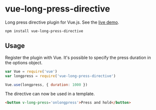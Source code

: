 # vue-long-press-directive

Long press directive plugin for Vue.js. See the [live demo](https://kapetan.github.io/vue-long-press-directive/demo/index.html).

    npm install vue-long-press-directive

## Usage

Register the plugin with Vue. It's possible to specify the press duration in the options object.

```javascript
var Vue = require('vue')
var longpress = require('vue-long-press-directive')

Vue.use(longpress, { duration: 1000 })
```

The directive can now be used in a template.

```html
<button v-long-press='onlongpress'>Press and hold</button>
```
